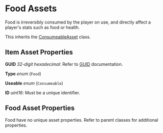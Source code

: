 Food Assets
===========

Food is irreversibly consumed by the player on use, and directly affect a player's stats such as food or health.

This inherits the [ConsumeableAsset](/ItemAsset/ConsumeableAsset.md) class.

Item Asset Properties
---------------------

**GUID** *32-digit hexadecimal*: Refer to [GUID](/GUID.md) documentation.

**Type** *enum* (`Food`)

**Useable** *enum* (`Consumeable`)

**ID** *uint16*: Must be a unique identifier.

Food Asset Properties
---------------------

Food have no unique asset properties. Refer to parent classes for additional properties.
